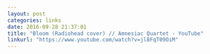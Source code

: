 ```yaml
---
layout: post
categories: links
date: 2016-09-28 21:37:01
title: "Bloom (Radiohead cover) // Amnesiac Quartet - YouTube"
linkurl: "https://www.youtube.com/watch?v=jl8FqT09OiM"
---
```

